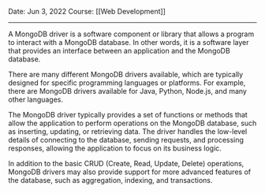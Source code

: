 
Date: Jun 3, 2022
Course: [[Web Development]]
- - -
A MongoDB driver is a software component or library that allows a program to interact with a MongoDB database. In other words, it is a software layer that provides an interface between an application and the MongoDB database.

There are many different MongoDB drivers available, which are typically designed for specific programming languages or platforms. For example, there are MongoDB drivers available for Java, Python, Node.js, and many other languages.

The MongoDB driver typically provides a set of functions or methods that allow the application to perform operations on the MongoDB database, such as inserting, updating, or retrieving data. The driver handles the low-level details of connecting to the database, sending requests, and processing responses, allowing the application to focus on its business logic.

In addition to the basic CRUD (Create, Read, Update, Delete) operations, MongoDB drivers may also provide support for more advanced features of the database, such as aggregation, indexing, and transactions.
